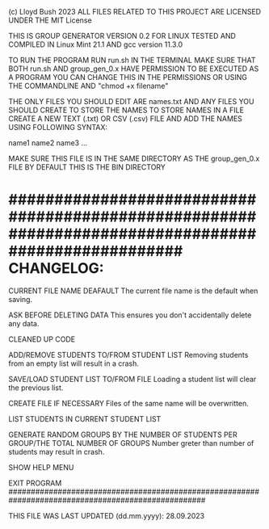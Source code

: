 (c) Lloyd Bush 2023
ALL FILES RELATED TO THIS PROJECT ARE LICENSED UNDER THE MIT License

THIS IS GROUP GENERATOR VERSION 0.2 FOR LINUX
TESTED AND COMPILED IN Linux Mint 21.1 AND gcc version 11.3.0

TO RUN THE PROGRAM RUN run.sh IN THE TERMINAL
MAKE SURE THAT BOTH run.sh AND group_gen_0.x HAVE PERMISSION TO BE EXECUTED AS A PROGRAM
YOU CAN CHANGE THIS IN THE PERMISSIONS OR USING THE COMMANDLINE AND "chmod +x filename"

THE ONLY FILES YOU SHOULD EDIT ARE names.txt AND ANY FILES YOU SHOULD CREATE TO STORE THE NAMES
TO STORE NAMES IN A FILE CREATE A NEW TEXT (.txt) OR CSV (.csv) FILE AND ADD THE NAMES USING FOLLOWING SYNTAX:

name1
name2
name3
...

MAKE SURE THIS FILE IS IN THE SAME DIRECTORY AS THE group_gen_0.x FILE
BY DEFAULT THIS IS THE BIN DIRECTORY

####################################################################################################
CHANGELOG:
==========

CURRENT FILE NAME DEAFAULT
    The current file name is the default when saving.

ASK BEFORE DELETING DATA
    This ensures you don't accidentally delete any data.

CLEANED UP CODE

ADD/REMOVE STUDENTS TO/FROM STUDENT LIST
    Removing students from an empty list will result in a crash.

SAVE/LOAD STUDENT LIST TO/FROM FILE
    Loading a student list will clear the previous list.

CREATE FILE IF NECESSARY
    Files of the same name will be overwritten.

LIST STUDENTS IN CURRENT STUDENT LIST

GENERATE RANDOM GROUPS BY THE NUMBER OF STUDENTS PER GROUP/THE TOTAL NUMBER OF GROUPS
    Number greter than number of students may result in crash.

SHOW HELP MENU

EXIT PROGRAM
####################################################################################################

THIS FILE WAS LAST UPDATED (dd.mm.yyyy): 28.09.2023
